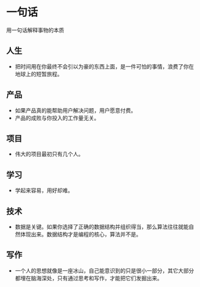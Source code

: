 # 一句话

用一句话解释事物的本质

## 人生
- 把时间用在你最终不会引以为豪的东西上面，是一件可怕的事情，浪费了你在地球上的短暂旅程。

## 产品
- 如果产品真的能帮助用户解决问题，用户愿意付费。
- 产品的成败与你投入的工作量无关。

## 项目
- 伟大的项目最初只有几个人。

## 学习
- 学起来容易，用好却难。

## 技术
- 数据是关键。如果你选择了正确的数据结构并组织得当，那么算法往往就能自然体现出来。数据结构才是编程的核心，算法并不是。

## 写作
- 一个人的思想就像是一座冰山，自己能意识到的只是很小一部分，其它大部分都埋在脑海深处，只有通过思考和写作，才能把它们发掘出来。
